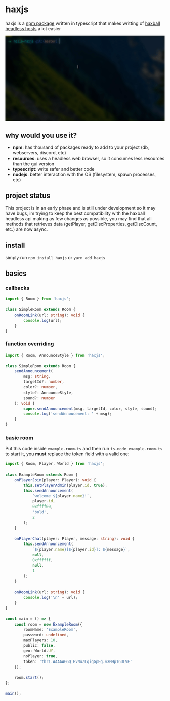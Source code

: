 # haxjs

haxjs is a [npm package](https://www.npmjs.com/haxjs) written in typescript that makes writting of [haxball headless hosts](https://github.com/haxball/haxball-issues/wiki/Headless-Host) a lot easier

![](https://raw.githubusercontent.com/alpheratz0/haxjs/master/assets/clip.gif)

## why would you use it?

-   **npm**: has thousand of packages ready to add to your project (db, webservers, discord, etc)
-   **resources**: uses a headless web browser, so it consumes less resources than the gui version
-   **typescript**: write safer and better code
-   **nodejs**: better interaction with the OS (filesystem, spawn processes, etc)

## project status

This project is in an early phase and is still under development so it may have bugs, im trying to keep the best compatibility with the haxball headless api making as few changes as possible, you may find that all methods that retrieves data (getPlayer, getDiscProperties, getDiscCount, etc.) are now async.

## install

simply run `npm install haxjs` or `yarn add haxjs`

## basics

### callbacks

```ts
import { Room } from 'haxjs';

class SimpleRoom extends Room {
    onRoomLink(url: string): void {
        console.log(url);
    }
}
```

### function overriding

```ts
import { Room, AnnounceStyle } from 'haxjs';

class SimpleRoom extends Room {
    sendAnnouncement(
        msg: string,
        targetId?: number,
        color?: number,
        style?: AnnounceStyle,
        sound?: number
    ): void {
        super.sendAnnouncement(msg, targetId, color, style, sound);
        console.log('sendAnnoucement: ' + msg);
    }
}
```

### basic room

Put this code inside `example-room.ts` and then run `ts-node example-room.ts` to start it, you **must** replace the token field with a valid one:

```ts
import { Room, Player, World } from 'haxjs';

class ExampleRoom extends Room {
    onPlayerJoin(player: Player): void {
        this.setPlayerAdmin(player.id, true);
        this.sendAnnouncement(
            `welcome ${player.name}!`,
            player.id,
            0xffff00,
            'bold',
            2
        );
    }

    onPlayerChat(player: Player, message: string): void {
        this.sendAnnouncement(
            `${player.name}[${player.id}]: ${message}`,
            null,
            0xffffff,
            null,
            1
        );
    }

    onRoomLink(url: string): void {
        console.log('\n' + url);
    }
}

const main = () => {
    const room = new ExampleRoom({
        roomName: 'ExampleRoom',
        password: undefined,
        maxPlayers: 10,
        public: false,
        geo: World.UY,
        noPlayer: true,
        token: 'thr1.AAAAAGGQ_HvNuZLqigGpEg.vXMHp16ULVE'
    });

    room.start();
};

main();
```
